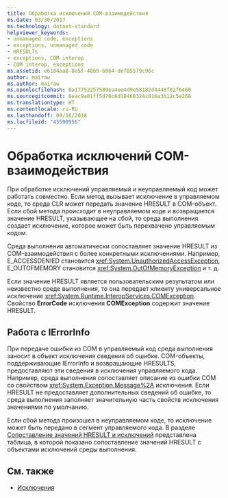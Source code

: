 ```yaml
---
title: Обработка исключений COM-взаимодействия
ms.date: 03/30/2017
ms.technology: dotnet-standard
helpviewer_keywords:
- unmanaged code, exceptions
- exceptions, unmanaged code
- HRESULTs
- exceptions, COM interop
- COM interop, exceptions
ms.assetid: e6104aa8-8e5f-4069-b864-def85579c96c
author: mairaw
ms.author: mairaw
ms.openlocfilehash: 0a17752257589ea4ee4d9e58182d4448f02f6460
ms.sourcegitcommit: 6eac9a01ff5d70c6d18460324c016a3612c5e268
ms.translationtype: HT
ms.contentlocale: ru-RU
ms.lasthandoff: 09/16/2018
ms.locfileid: "45590956"
---
```

# <a name="handling-com-interop-exceptions"></a>Обработка исключений COM-взаимодействия
При обработке исключений управляемый и неуправляемый код может работать совместно. Если метод вызывает исключение в управляемом коде, то среда CLR может передать значение HRESULT в COM-объект. Если сбой метода происходит в неуправляемом коде и возвращается значение HRESULT, указывающее на сбой, то среда выполнения создает исключение, которое может быть перехвачено управляемым кодом.  
  
 Среда выполнения автоматически сопоставляет значение HRESULT из COM-взаимодействия с более конкретными исключениями. Например, E_ACCESSDENIED становится <xref:System.UnauthorizedAccessException>, E_OUTOFMEMORY становится <xref:System.OutOfMemoryException> и т. д.  
  
 Если значение HRESULT является пользовательским результатом или неизвестно среде выполнения, то она передает клиенту универсальное исключение <xref:System.Runtime.InteropServices.COMException>. Свойство **ErrorCode** исключения **COMException** содержит значение HRESULT.  
  
## <a name="working-with-ierrorinfo"></a>Работа с IErrorInfo  
 При передаче ошибки из COM в управляемый код среда выполнения заносит в объект исключения сведения об ошибке. COM-объекты, поддерживающие IErrorInfo и возвращающие HRESULTS, предоставляют эти сведения в исключения управляемого кода. Например, среда выполнения сопоставляет описание из ошибки COM со свойством <xref:System.Exception.Message%2A> исключения. Если HRESULT не предоставляет дополнительных сведений об ошибке, то среда выполнения заполняет значительную часть свойств исключения значениями по умолчанию.  
  
 Если сбой метода произошел в неуправляемом коде, то исключение может быть передано в сегмент управляемого кода. В разделе [Сопоставление значений HRESULT и исключений](../../../docs/framework/interop/how-to-map-hresults-and-exceptions.md) представлена таблица, в которой показано сопоставление значений HRESULT с объектами исключений среды выполнения.  

## <a name="see-also"></a>См. также

- [Исключения](index.md)
